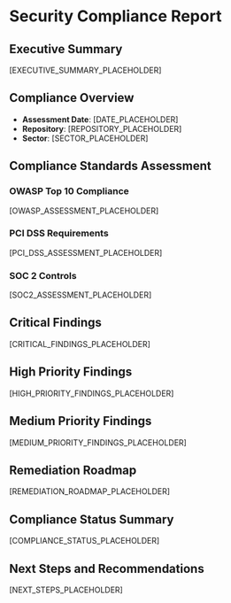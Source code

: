 # Security Compliance Report

## Executive Summary
[EXECUTIVE_SUMMARY_PLACEHOLDER]

## Compliance Overview
- **Assessment Date**: [DATE_PLACEHOLDER]
- **Repository**: [REPOSITORY_PLACEHOLDER]
- **Sector**: [SECTOR_PLACEHOLDER]

## Compliance Standards Assessment

### OWASP Top 10 Compliance
[OWASP_ASSESSMENT_PLACEHOLDER]

### PCI DSS Requirements
[PCI_DSS_ASSESSMENT_PLACEHOLDER]

### SOC 2 Controls
[SOC2_ASSESSMENT_PLACEHOLDER]

## Critical Findings
[CRITICAL_FINDINGS_PLACEHOLDER]

## High Priority Findings
[HIGH_PRIORITY_FINDINGS_PLACEHOLDER]

## Medium Priority Findings
[MEDIUM_PRIORITY_FINDINGS_PLACEHOLDER]

## Remediation Roadmap
[REMEDIATION_ROADMAP_PLACEHOLDER]

## Compliance Status Summary
[COMPLIANCE_STATUS_PLACEHOLDER]

## Next Steps and Recommendations
[NEXT_STEPS_PLACEHOLDER]
